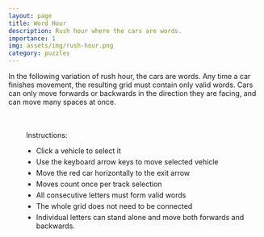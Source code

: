 ```yaml
---
layout: page
title: Word Hour
description: Rush hour where the cars are words.
importance: 1
img: assets/img/rush-hour.png
category: puzzles
---
```


In the following variation of rush hour, the cars are words. Any time a car finishes movement, the resulting grid must contain only valid 
words. Cars can only move forwards or backwards in the direction they are facing, and can move many spaces at once.


<html>
<head>
   <title>Word Rush Hour</title>
   <style>
       #all-games-container {
           display: flex;
           flex-direction: column;
           gap: 30px;
           padding: 20px;
       }

       .game-instance {
           margin-left: 20px;
           border: none;
           padding: 20px;
           border-radius: 8px;
           background-color: #f8f8f8;
           box-shadow: 0 2px 8px rgba(0,0,0,0.1);
           outline: none;
       }

       .game-instance h3 {
           margin: 0 0 15px 0;
           font-size: 24px;
           color: #333;
       }

       .game-instance:not(:last-child)::after {
           content: '';
           display: block;
           height: 1px;
           background: linear-gradient(to right, transparent, #ccc, transparent);
           margin-top: 20px;
       }

       .game-board {
           display: grid;
           gap: 2px;
           padding: 10px;
           background-color: #ccc;
           width: fit-content;
           border: 2px solid #333;
       }

       .cell {
           width: 50px;
           height: 50px;
           background-color: #fff;
           position: relative;
           display: flex;
           align-items: center;
           justify-content: center;
           cursor: pointer;
           font-size: 24px;
           font-family: monospace;
           border-top: 2px solid #333;
           border-left: 2px solid #333;
       }

        .vehicle-container {
            position: absolute;
            top: 0;
            left: 0;
            width: 100%;
            height: 100%;
            display: flex;
            align-items: center;
            justify-content: center;
        }

        /* Add red as another vehicle option */
        .car.vehicle-red .vehicle-container {
            background-color: #f44336;
        }

       .selected .vehicle-container {
           outline: 3px solid #fff;
           outline-offset: -3px;
           box-shadow: 0 0 10px rgba(0,0,0,0.5);
       }

       .controls {
           margin-top: 20px;
       }

       .controls button {
           padding: 8px 16px;
           font-size: 16px;
           cursor: pointer;
           background-color: #fff;
           border: 2px solid #333;
           border-radius: 4px;
       }

       .controls button:hover {
           background-color: #f0f0f0;
       }

       .instructions {
           margin: 20px 20px;
           padding: 15px;
           border-radius: 5px;
       }

       .instructions ul {
           margin: 10px 0;
           padding-left: 20px;
       }

       .instructions li {
           margin: 5px 0;
       }

       .vehicle-start .vehicle-container, .vehicle-end .vehicle-container {
            position: relative;
        }

        .vehicle-start .vehicle-container::before, .vehicle-end .vehicle-container::before {
            content: "";
            position: absolute;
            width: 100%;
            height: 100%;
            background: white;
            border-radius: inherit;
            z-index: -1;
        }

        .invalid-word {
            background-color: #ffebee;
        }
   </style>
</head>
<body>
   <div class="instructions">
       <p>Instructions:</p>
       <ul>
           <li>Click a vehicle to select it</li>
           <li>Use the keyboard arrow keys to move selected vehicle</li>
           <li>Move the red car horizontally to the exit arrow</li>
           <li>Moves count once per track selection</li>
           <li>All consecutive letters must form valid words</li>
           <li>The whole grid does not need to be connected</li>
           <li>Individual letters can stand alone and move both forwards and backwards.</li>
       </ul>
   </div>

   <div id="all-games-container">
       <!-- Games will be dynamically added here -->
   </div>

   <script>
       const PUZZLE_0_WORDS = ['ACHE', 'HEY', 'EASY', 'EASE', 'CASE', 'CASH', 'HASH', 'HAS', 'AS'];
       const PUZZLE_1_WORDS = ['EAR', 'ON', 'UP', 'AT', 'TO', 'AX', 'ATOP', 'TOP', 'TEAR', 'OX'];
       const PUZZLE_2_WORDS = ['HORN', 'TIE', 'YEA', 'OR', 'OAT', 'HAT', 'NOR', 'IN', 'THORN', 'YEAR', 'RAIN', 'RAINY','TIER'];
       const PUZZLE_3_WORDS = ['PINT', 'PIN', 'IN', 'AT', 'IF', 'GNAT', 'BE'];
       const VALID_WORDS = new Set(PUZZLE_0_WORDS.concat(PUZZLE_1_WORDS).concat(PUZZLE_2_WORDS).concat(PUZZLE_3_WORDS));


       class GameInstance {
           constructor(container, initialState) {
               this.container = container;
               this.initialState = JSON.parse(JSON.stringify(initialState));
               this.gameState = JSON.parse(JSON.stringify(initialState));
               this.selectedVehicle = null;
               this.moveCount = 0;
               this.lastTrack = null;
               this.gridSize = initialState.gridSize;
               
               this.createBoard();
               this.setupEventListeners();
           }

           attachEventListeners() {
                // Clear existing listeners first
                this.container.querySelectorAll('.cell').forEach(cell => {
                    const clone = cell.cloneNode(true);
                    cell.parentNode.replaceChild(clone, cell);
                });

                // Attach new listeners
                this.container.querySelectorAll('.cell').forEach(cell => {
                    cell.addEventListener('click', (e) => this.handleCellClick(e));
                });
            }
           createBoard() {
    const board = this.container.querySelector('.game-board');
    board.innerHTML = '';
    
    // Add unique ID to board
    const boardId = `game-board-${this.container.id}`;
    board.id = boardId;
    
    const styleId = `board-style-${this.container.id}`;
    let styleEl = document.getElementById(styleId);
    if (!styleEl) {
        styleEl = document.createElement('style');
        styleEl.id = styleId;
        document.head.appendChild(styleEl);
    }
    
    styleEl.textContent = `
        #${boardId} {
            grid-template-columns: repeat(${this.gridSize.width}, 50px);
            grid-template-rows: repeat(${this.gridSize.height}, 50px);
            padding: 2px;  /* Make padding consistent and small */
            gap: 2px;
            background-color: #ccc;
        }
        
        #${boardId} .cell[data-x="${this.gridSize.width - 1}"] {
            border-right: 2px solid #333;
        }
        
        #${boardId} .cell[data-y="${this.gridSize.height - 1}"] {
            border-bottom: 2px solid #333;
        }
        
        #${boardId} .cell[data-x="${this.gridSize.width - 1}"][data-y="${this.gameState.redCar.y}"] {
            border-right: none;
        }
        
        #${boardId} .cell[data-x="${this.gridSize.width - 1}"][data-y="${this.gameState.redCar.y}"]::after {
            content: "→";
            position: absolute;
            right: -22px;
            top: 50%;
            transform: translateY(-50%);
            font-size: 20px;
            color: #333;
            font-weight: bold;
            text-shadow: 1px 1px 1px rgba(0,0,0,0.1);
        }
    `;

    styleEl.textContent += this.gameState.vehicles.map((_, index) => `
        #${boardId} .vehicle-${index}-start.horizontal .vehicle-container {
            border-radius: 25px 0 0 25px;
        }
        #${boardId} .vehicle-${index}-end.horizontal .vehicle-container {
            border-radius: 0 25px 25px 0;
        }
        #${boardId} .vehicle-${index}-start.vertical .vehicle-container {
            border-radius: 25px 25px 0 0;
        }
        #${boardId} .vehicle-${index}-end.vertical .vehicle-container {
            border-radius: 0 0 25px 25px;
        }
        #${boardId} .vehicle-red-start.horizontal .vehicle-container {
            border-radius: 0 25px 25px 0;
        }
    `).join('\n');

    styleEl.textContent += this.gameState.vehicles.map((vehicle, index) => {
        const blueShade = Math.max(20, 80 - (index * 5));
        return `
            #${boardId} .car.vehicle-${index} .vehicle-container {
                background-color: hsl(210, 80%, ${blueShade}%);
            }
        `;
    }).join('\n');

    // Create cells
    for (let y = 0; y < this.gridSize.height; y++) {
        for (let x = 0; x < this.gridSize.width; x++) {
            const cell = document.createElement('div');
            cell.className = 'cell';
            cell.dataset.x = x;
            cell.dataset.y = y;
            board.appendChild(cell);
        }
    }

    this.placeVehicles();
    this.attachEventListeners();
}

           placeVehicles() {
               this.container.querySelectorAll('.selected').forEach(el => el.classList.remove('selected'));
               this.placeVehicle(this.gameState.redCar);
               this.gameState.vehicles.forEach(vehicle => this.placeVehicle(vehicle));
               
               if (this.selectedVehicle) {
                   this.highlightVehicle(this.selectedVehicle);
               }
           }

           validateWords() {
               // Get all letters in the grid
               const grid = Array(this.gridSize.height).fill().map(() => 
                   Array(this.gridSize.width).fill(' ')
               );

               // Fill grid with letters from vehicles
               const fillVehicleLetters = (vehicle) => {
                   for (let i = 0; i < vehicle.letters.length; i++) {
                       const x = vehicle.horizontal ? vehicle.x + i : vehicle.x;
                       const y = vehicle.horizontal ? vehicle.y : vehicle.y + i;
                       grid[y][x] = vehicle.letters[i];
                   }
               };

               fillVehicleLetters(this.gameState.redCar);
               this.gameState.vehicles.forEach(fillVehicleLetters);

               // Check rows and columns for invalid words
               let isValid = true;
               let invalidWord = '';

               // Check rows
               for (let y = 0; y < this.gridSize.height; y++) {
                   let word = '';
                   for (let x = 0; x < this.gridSize.width; x++) {
                       if (grid[y][x] !== ' ') {
                           word += grid[y][x];
                       } else if (word.length >= 2) {
                           if (!VALID_WORDS.has(word)) {
                               isValid = false;
                               invalidWord = word;
                           }
                           word = '';
                       } else {
                           word = '';
                       }
                   }
                   if (word.length >= 2 && !VALID_WORDS.has(word)) {
                       isValid = false;
                       invalidWord = word;
                   }
               }

               // Check columns
               for (let x = 0; x < this.gridSize.width; x++) {
                   let word = '';
                   for (let y = 0; y < this.gridSize.height; y++) {
                       if (grid[y][x] !== ' ') {
                           word += grid[y][x];
                       } else if (word.length >= 2) {
                           if (!VALID_WORDS.has(word)) {
                               isValid = false;
                               invalidWord = word;
                           }
                           word = '';
                       } else {
                           word = '';
                       }
                   }
                   if (word.length >= 2 && !VALID_WORDS.has(word)) {
                       isValid = false;
                       invalidWord = word;
                   }
               }

               if (!isValid) {
                   this.invalidWord = invalidWord;
               }
               return isValid;
           }

            placeVehicle(vehicle) {
                const { x, y, horizontal, letters, color } = vehicle;
                const vehicleIndex = color === 'red' ? 'red' : this.gameState.vehicles.indexOf(vehicle);
                const direction = horizontal ? 'horizontal' : 'vertical';
                const length = letters.length;

                for (let i = 0; i < length; i++) {
                    const cellX = horizontal ? x + i : x;
                    const cellY = horizontal ? y : y + i;
                    const cell = this.container.querySelector(`[data-x="${cellX}"][data-y="${cellY}"]`);

                    if (!cell) continue;

                    const vehicleContainer = document.createElement('div');
                    vehicleContainer.className = 'vehicle-container';
                    
                    cell.classList.add('car', direction, `vehicle-${vehicleIndex}`);

                    if (i === 0) {
                        cell.classList.add(`vehicle-${vehicleIndex}-start`);
                    } else if (i === length - 1) {
                        cell.classList.add(`vehicle-${vehicleIndex}-end`);
                    }

                    vehicleContainer.textContent = letters[i];
                    cell.appendChild(vehicleContainer);
                }
            }

           highlightVehicle(vehicle) {
               for (let i = 0; i < vehicle.letters.length; i++) {
                   const x = vehicle.horizontal ? vehicle.x + i : vehicle.x;
                   const y = vehicle.horizontal ? vehicle.y : vehicle.y + i;
                   const cell = this.container.querySelector(`[data-x="${x}"][data-y="${y}"]`);
                   cell.classList.add('selected');
               }
           }

            setupEventListeners() {
                // Convert global event listener to board-specific
                this.container.addEventListener('keydown', (e) => {
                    if (this.selectedVehicle) {
                        this.handleKeyPress(e);
                    }
                });

                this.container.querySelector('button').addEventListener('click', () => this.resetGame());

                // Make the container focusable
                this.container.tabIndex = 0;
            }

           handleCellClick(event) {
                const cell = event.target.closest('.cell');
                const x = parseInt(cell.dataset.x);
                const y = parseInt(cell.dataset.y);

                if (cell.classList.contains('car') || cell.classList.contains('truck')) {
                    const vehicle = this.findVehicle(x, y);
                    
                    // Check word validity before changing selection
                    if (this.selectedVehicle && !this.validateWords()) {
                        this.gameState = JSON.parse(JSON.stringify(this.initialState));
                        this.resetGame();
                        alert(`Invalid word formation: ${this.invalidWord}`);
                        this.createBoard();
                        return;
                    }
                    
                    this.selectedVehicle = vehicle;
                    this.lastTrack = null;
                    this.placeVehicles();
                    // Add this line to focus the container when selecting a vehicle
                    this.container.focus();
                }
            }

           handleKeyPress(event) {
               if (!this.selectedVehicle) return;

               if (['ArrowUp', 'ArrowDown', 'ArrowLeft', 'ArrowRight'].includes(event.key)) {
                   event.preventDefault();
               }

               let dx = 0;
               let dy = 0;

               if (this.selectedVehicle.horizontal) {
                   if (event.key === 'ArrowLeft') dx = -1;
                   if (event.key === 'ArrowRight') dx = 1;
               } else {
                   if (event.key === 'ArrowUp') dy = -1;
                   if (event.key === 'ArrowDown') dy = 1;
               }

               if (dx !== 0 || dy !== 0) {
                   if (this.canMove(this.selectedVehicle, dx, dy)) {
                       this.moveVehicle(this.selectedVehicle, dx, dy);
                       this.checkWin();
                   }
               }
           }

           findVehicle(x, y) {
               if (this.isPointInVehicle(this.gameState.redCar, x, y)) return this.gameState.redCar;
               return this.gameState.vehicles.find(v => this.isPointInVehicle(v, x, y));
           }

           isPointInVehicle(vehicle, x, y) {
               for (let i = 0; i < vehicle.letters.length; i++) {
                   const vx = vehicle.horizontal ? vehicle.x + i : vehicle.x;
                   const vy = vehicle.horizontal ? vehicle.y : vehicle.y + i;
                   if (vx === x && vy === y) return true;
               }
               return false;
           }

           canMove(vehicle, dx, dy) {
               const newX = vehicle.x + dx;
               const newY = vehicle.y + dy;

               if (newX < 0 || newY < 0) return false;
               if (vehicle.horizontal && newX + vehicle.letters.length > this.gridSize.width) return false;
               if (!vehicle.horizontal && newY + vehicle.letters.length > this.gridSize.height) return false;

               for (let i = 0; i < vehicle.letters.length; i++) {
                   const x = vehicle.horizontal ? newX + i : newX;
                   const y = vehicle.horizontal ? newY : newY + i;
                   
                   if (this.gameState.redCar !== vehicle && 
                       this.isPointInVehicle(this.gameState.redCar, x, y)) return false;
                   
                   for (const other of this.gameState.vehicles) {
                       if (other !== vehicle && this.isPointInVehicle(other, x, y)) return false;
                   }
               }

               return true;
           }

           moveVehicle(vehicle, dx, dy) {
               const currentTrack = vehicle.horizontal ? vehicle.y : vehicle.x;
               
               if (this.selectedVehicle && (this.lastTrack === null || this.lastTrack !== currentTrack)) {
                   this.moveCount++;
                   this.container.querySelector('.moves').textContent = this.moveCount;
                   this.lastTrack = currentTrack;
               }
               
               vehicle.x += dx;
               vehicle.y += dy;
               this.createBoard();
           }

           checkWin() {
               if (this.gameState.redCar.x + this.gameState.redCar.letters.length === this.gridSize.width && 
                   this.gameState.redCar.y === this.gameState.redCar.y) {
                   alert(`Congratulations! You solved the puzzle in ${this.moveCount} moves!`);
               }
           }

           resetGame() {
               this.gameState = JSON.parse(JSON.stringify(this.initialState));
               this.selectedVehicle = null;
               this.moveCount = 0;
               this.lastTrack = null;
               this.container.querySelector('.moves').textContent = this.moveCount;
               this.createBoard();
           }
       }

       async function loadBoards() {
           try {
               const initialStates = [

                    {
                       gridSize: {
                           width: 6,
                           height: 7
                       },
                       redCar: { 
                           x: 0, y: 4, horizontal: true, color: 'red',
                           letters: [' ']
                       },
                       vehicles: [
                           {x: 1, y: 1, horizontal: false, letters: ['A', 'C', 'H', 'E']},
                           {x: 2, y: 4, horizontal: false, letters: ['A']},
                           {x: 3, y: 4, horizontal: false, letters: ['S']},
                           {x: 4, y: 2, horizontal: false, letters: ['H', 'E', 'Y']},
                       ]
                    },
                     {
                       gridSize: {
                           width: 5,
                           height: 5
                       },
                       redCar: { 
                           x: 1, y: 2, horizontal: true, color: 'red',
                           letters: [' ']
                       },
                       vehicles: [
                           {x: 0, y: 1, horizontal: true, letters: ['E']},
                           {x: 4, y: 1, horizontal: false, letters: ['L']},
                           { x: 1, y: 0, horizontal: false, letters: ['G']},
                           { x: 3, y: 2, horizontal: false, letters: ['F']},
                           { x: 2, y: 1, horizontal: true, letters: ['P']},
                           { x: 2, y: 2, horizontal: false, letters: ['I', 'N']},
                           { x: 1, y: 4, horizontal: true, letters: ['A', 'T']}
                       ]
                    },
                   {
                       gridSize: {
                           width: 5,
                           height: 4
                       },
                       redCar: { 
                           x: 0, y: 1, horizontal: true, color: 'red',
                           letters: [' ']
                       },
                       vehicles: [
                           { x: 0, y: 0, horizontal: true, letters: ['E', 'A', 'R']},
                           { x: 1, y: 1, horizontal: false, letters: ['T']},
                           { x: 1, y: 2, horizontal: true, letters: ['O', 'N']},
                           { x: 0, y: 3, horizontal: true, letters: ['U', 'P']},
                           { x: 3, y: 1, horizontal: false, letters: ['X']}
                       ]
                    },
                    {
                       gridSize: {
                           width: 6,
                           height: 5
                       },
                       redCar: { 
                           x: 3, y: 1, horizontal: true, color: 'red',
                           letters: [' ']
                       },
                       vehicles: [
                           { x: 0, y: 0, horizontal: true, letters: ['H', 'O', 'R', 'N']},
                           { x: 2, y: 1, horizontal: true, letters: ['A']},
                           { x: 4, y: 1, horizontal: false, letters: ['O', 'R']},
                           { x: 1, y: 2, horizontal: true, letters: ['T', 'I', 'E']},
                           { x: 0, y: 3, horizontal: false, letters: ['T']},
                           { x: 2, y: 3, horizontal: true, letters: ['N']},
                           { x: 2, y: 4, horizontal: true, letters: ['Y', 'E', 'A']}
                       ]
                   }
               ];

               initialStates.forEach((state, index) => {
                   createGameInstance(state, index + 1);
               });
           } catch (error) {
               console.error('Error loading boards:', error);
           }
       }

function createGameInstance(initialState, index) {
   const container = document.createElement('div');
   container.id = `game-instance-${index}`;
   container.className = 'game-instance';
   
   const boardId = `game-board-${index}`;
   
   const gameHTML = `
       <h3>Puzzle ${index}</h3>
       <div class="game-board" id="${boardId}"></div>
       <div class="controls">
           <button>Reset</button>
           <br>
           <p>Moves: <span class="moves">0</span></p>
       </div>
   `;
   
   container.innerHTML = gameHTML;
   document.getElementById('all-games-container').appendChild(container);
   
   new GameInstance(container, initialState);
}

       loadBoards();
   </script>
</body>
</html>
